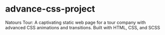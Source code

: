 # advance-css-project
Natours Tour: A captivating static web page for a tour company with advanced CSS animations and transitions. Built with HTML, CSS, and SCSS
